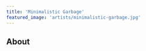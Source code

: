 ```yaml
---
title: 'Minimalistic Garbage'
featured_image: 'artists/minimalistic-garbage.jpg'
---
```


## About


